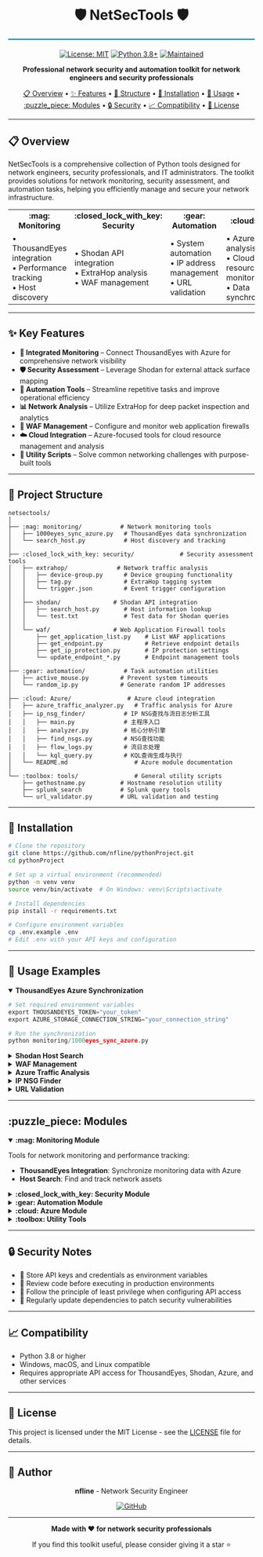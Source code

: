<div align="center">

# :shield: NetSecTools :shield:

<hr style="height:3px;border:none;background-color:#3498db;margin:20px 0">

[![License: MIT](https://img.shields.io/badge/License-MIT-yellow.svg)](https://opensource.org/licenses/MIT)
[![Python 3.8+](https://img.shields.io/badge/python-3.8+-blue.svg)](https://www.python.org/downloads/)
[![Maintained](https://img.shields.io/badge/Maintained%3F-yes-green.svg)](https://github.com/nfline/pythonProject/commits/master)

**Professional network security and automation toolkit for network engineers and security professionals**

</div>

<div align="center">

[:clipboard: Overview](#clipboard-overview) •
[:sparkles: Features](#sparkles-key-features) •
[:file_folder: Structure](#file_folder-project-structure) •
[:wrench: Installation](#wrench-installation) •
[:rocket: Usage](#rocket-usage-examples) •
[:puzzle_piece: Modules](#puzzle_piece-modules) •
[:lock: Security](#lock-security-notes) •
[:chart_with_upwards_trend: Compatibility](#chart_with_upwards_trend-compatibility) •
[:scroll: License](#scroll-license)

</div>

---

## :clipboard: Overview

NetSecTools is a comprehensive collection of Python tools designed for network engineers, security professionals, and IT administrators. The toolkit provides solutions for network monitoring, security assessment, and automation tasks, helping you efficiently manage and secure your network infrastructure.

<div align="center">
<table>
<tr>
<td align="center"><b>:mag: Monitoring</b></td>
<td align="center"><b>:closed_lock_with_key: Security</b></td>
<td align="center"><b>:gear: Automation</b></td>
<td align="center"><b>:cloud: Cloud</b></td>
</tr>
<tr>
<td>
• ThousandEyes integration<br>
• Performance tracking<br>
• Host discovery
</td>
<td>
• Shodan API integration<br>
• ExtraHop analysis<br>
• WAF management
</td>
<td>
• System automation<br>
• IP address management<br>
• URL validation
</td>
<td>
• Azure traffic analysis<br>
• Cloud resource monitoring<br>
• Data synchronization
</td>
</tr>
</table>
</div>

---

## :sparkles: Key Features

<div>

- **:arrows_counterclockwise: Integrated Monitoring** – Connect ThousandEyes with Azure for comprehensive network visibility
- **:shield: Security Assessment** – Leverage Shodan for external attack surface mapping
- **:robot: Automation Tools** – Streamline repetitive tasks and improve operational efficiency
- **:bar_chart: Network Analysis** – Utilize ExtraHop for deep packet inspection and analytics
- **:broom: WAF Management** – Configure and monitor web application firewalls
- **:cloud: Cloud Integration** – Azure-focused tools for cloud resource management and analysis
- **:wrench: Utility Scripts** – Solve common networking challenges with purpose-built tools

</div>

---

## :file_folder: Project Structure

```
netsectools/
│
├── :mag: monitoring/           # Network monitoring tools
│   ├── 1000eyes_sync_azure.py   # ThousandEyes data synchronization
│   └── search_host.py           # Host discovery and tracking
│
├── :closed_lock_with_key: security/             # Security assessment tools
│   ├── extrahop/              # Network traffic analysis
│   │   ├── device-group.py      # Device grouping functionality
│   │   ├── tag.py               # ExtraHop tagging system
│   │   └── trigger.json         # Event trigger configuration
│   │
│   ├── shodan/               # Shodan API integration
│   │   ├── search_host.py       # Host information lookup
│   │   └── test.txt             # Test data for Shodan queries
│   │
│   └── waf/                  # Web Application Firewall tools
│       ├── get_application_list.py    # List WAF applications
│       ├── get_endpoint.py            # Retrieve endpoint details
│       ├── get_ip_protection.py       # IP protection settings
│       └── update_endpoint_*.py       # Endpoint management tools
│
├── :gear: automation/           # Task automation utilities
│   ├── active_mouse.py         # Prevent system timeouts
│   └── random_ip.py            # Generate random IP addresses
│
├── :cloud: Azure/                # Azure cloud integration
│   ├── azure_traffic_analyzer.py   # Traffic analysis for Azure
│   ├── ip_nsg_finder/           # IP NSG查找与流日志分析工具
│   │   ├── main.py              # 主程序入口
│   │   ├── analyzer.py          # 核心分析引擎
│   │   ├── find_nsgs.py         # NSG查找功能
│   │   ├── flow_logs.py         # 流日志处理
│   │   └── kql_query.py         # KQL查询生成与执行
│   └── README.md                   # Azure module documentation
│
└── :toolbox: tools/                # General utility scripts
    ├── gethostname.py          # Hostname resolution utility
    ├── splunk_search           # Splunk query tools
    └── url_validator.py        # URL validation and testing
```

---

## :wrench: Installation

```bash
# Clone the repository
git clone https://github.com/nfline/pythonProject.git
cd pythonProject

# Set up a virtual environment (recommended)
python -m venv venv
source venv/bin/activate  # On Windows: venv\Scripts\activate

# Install dependencies
pip install -r requirements.txt

# Configure environment variables
cp .env.example .env
# Edit .env with your API keys and configuration
```

---

## :rocket: Usage Examples

<details open>
<summary><b>ThousandEyes Azure Synchronization</b></summary>

```python
# Set required environment variables
export THOUSANDEYES_TOKEN="your_token"
export AZURE_STORAGE_CONNECTION_STRING="your_connection_string"

# Run the synchronization
python monitoring/1000eyes_sync_azure.py
```
</details>

<details>
<summary><b>Shodan Host Search</b></summary>

```python
# Create an Excel file with IP addresses in the first column
# Run the script to fetch host information
python security/shodan/search_host.py
```
</details>

<details>
<summary><b>WAF Management</b></summary>

```python
# Configure your WAF credentials in .env
python security/waf/get_application_list.py
```
</details>

<details>
<summary><b>Azure Traffic Analysis</b></summary>

```python
# Ensure Azure credentials are configured
python Azure/azure_traffic_analyzer.py
```
</details>

<details>
<summary><b>IP NSG Finder</b></summary>

```bash
# 登录Azure CLI
az login

# 运行IP NSG Finder工具
python -m ip_nsg_finder.main --ip <目标IP地址> [--time-range <小时数>] [--verbose]
```
</details>

<details>
<summary><b>URL Validation</b></summary>

```python
# Prepare Excel file with URLs in a column named 'URL'
python tools/url_validator.py
```
</details>

---

## :puzzle_piece: Modules

<details open>
<summary><b>:mag: Monitoring Module</b></summary>

Tools for network monitoring and performance tracking:

- **ThousandEyes Integration**: Synchronize monitoring data with Azure
- **Host Search**: Find and track network assets
</details>

<details>
<summary><b>:closed_lock_with_key: Security Module</b></summary>

Tools for security assessment and threat detection:

- **Shodan Integration**: External attack surface mapping
- **ExtraHop Analysis**: Network traffic inspection
- **WAF Management**: Web application firewall configuration
</details>

<details>
<summary><b>:gear: Automation Module</b></summary>

Tools to automate routine tasks:

- **Mouse Activity**: Prevent system timeouts
- **IP Generation**: Create IP addresses for testing
</details>

<details>
<summary><b>:cloud: Azure Module</b></summary>

Tools for Azure cloud management:

- **Traffic Analyzer**: Monitor and analyze Azure network traffic
- **IP NSG Finder**: 查找与特定IP关联的NSG并分析流日志数据
- **Resource Management**: Track and optimize Azure resources
</details>

<details>
<summary><b>:toolbox: Utility Tools</b></summary>

General-purpose network utilities:

- **URL Validator**: Check URL accessibility
- **Hostname Resolver**: DNS and hostname utilities
- **Splunk Integration**: Query and analyze Splunk data
</details>

---

## :lock: Security Notes

- :key: Store API keys and credentials as environment variables
- :eyes: Review code before executing in production environments
- :closed_lock_with_key: Follow the principle of least privilege when configuring API access
- :arrows_counterclockwise: Regularly update dependencies to patch security vulnerabilities

---

## :chart_with_upwards_trend: Compatibility

- Python 3.8 or higher
- Windows, macOS, and Linux compatible
- Requires appropriate API access for ThousandEyes, Shodan, Azure, and other services

---

## :scroll: License

This project is licensed under the MIT License - see the [LICENSE](LICENSE) file for details.

---

## :bust_in_silhouette: Author

<div align="center">

**nfline** - Network Security Engineer

[![GitHub](https://img.shields.io/badge/GitHub-nfline-181717?style=flat&logo=github)](https://github.com/nfline)

</div>

---

<div align="center">

**Made with ❤️ for network security professionals**

If you find this toolkit useful, please consider giving it a star ⭐

</div>